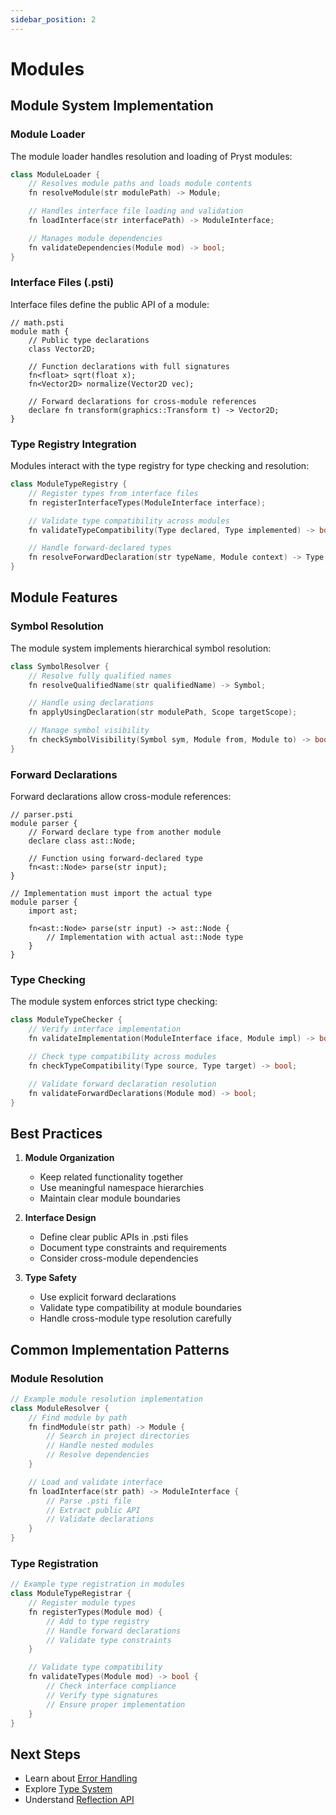 ```yaml
---
sidebar_position: 2
---
```


# Modules

## Module System Implementation

### Module Loader

The module loader handles resolution and loading of Pryst modules:

```cpp
class ModuleLoader {
    // Resolves module paths and loads module contents
    fn resolveModule(str modulePath) -> Module;

    // Handles interface file loading and validation
    fn loadInterface(str interfacePath) -> ModuleInterface;

    // Manages module dependencies
    fn validateDependencies(Module mod) -> bool;
}
```

### Interface Files (.psti)

Interface files define the public API of a module:

```pryst
// math.psti
module math {
    // Public type declarations
    class Vector2D;

    // Function declarations with full signatures
    fn<float> sqrt(float x);
    fn<Vector2D> normalize(Vector2D vec);

    // Forward declarations for cross-module references
    declare fn transform(graphics::Transform t) -> Vector2D;
}
```

### Type Registry Integration

Modules interact with the type registry for type checking and resolution:

```cpp
class ModuleTypeRegistry {
    // Register types from interface files
    fn registerInterfaceTypes(ModuleInterface interface);

    // Validate type compatibility across modules
    fn validateTypeCompatibility(Type declared, Type implemented) -> bool;

    // Handle forward-declared types
    fn resolveForwardDeclaration(str typeName, Module context) -> Type;
}
```

## Module Features

### Symbol Resolution

The module system implements hierarchical symbol resolution:

```cpp
class SymbolResolver {
    // Resolve fully qualified names
    fn resolveQualifiedName(str qualifiedName) -> Symbol;

    // Handle using declarations
    fn applyUsingDeclaration(str modulePath, Scope targetScope);

    // Manage symbol visibility
    fn checkSymbolVisibility(Symbol sym, Module from, Module to) -> bool;
}
```

### Forward Declarations

Forward declarations allow cross-module references:

```pryst
// parser.psti
module parser {
    // Forward declare type from another module
    declare class ast::Node;

    // Function using forward-declared type
    fn<ast::Node> parse(str input);
}

// Implementation must import the actual type
module parser {
    import ast;

    fn<ast::Node> parse(str input) -> ast::Node {
        // Implementation with actual ast::Node type
    }
}
```

### Type Checking

The module system enforces strict type checking:

```cpp
class ModuleTypeChecker {
    // Verify interface implementation
    fn validateImplementation(ModuleInterface iface, Module impl) -> bool;

    // Check type compatibility across modules
    fn checkTypeCompatibility(Type source, Type target) -> bool;

    // Validate forward declaration resolution
    fn validateForwardDeclarations(Module mod) -> bool;
}
```

## Best Practices

1. **Module Organization**
   - Keep related functionality together
   - Use meaningful namespace hierarchies
   - Maintain clear module boundaries

2. **Interface Design**
   - Define clear public APIs in .psti files
   - Document type constraints and requirements
   - Consider cross-module dependencies

3. **Type Safety**
   - Use explicit forward declarations
   - Validate type compatibility at module boundaries
   - Handle cross-module type resolution carefully

## Common Implementation Patterns

### Module Resolution

```cpp
// Example module resolution implementation
class ModuleResolver {
    // Find module by path
    fn findModule(str path) -> Module {
        // Search in project directories
        // Handle nested modules
        // Resolve dependencies
    }

    // Load and validate interface
    fn loadInterface(str path) -> ModuleInterface {
        // Parse .psti file
        // Extract public API
        // Validate declarations
    }
}
```

### Type Registration

```cpp
// Example type registration in modules
class ModuleTypeRegistrar {
    // Register module types
    fn registerTypes(Module mod) {
        // Add to type registry
        // Handle forward declarations
        // Validate type constraints
    }

    // Validate type compatibility
    fn validateTypes(Module mod) -> bool {
        // Check interface compliance
        // Verify type signatures
        // Ensure proper implementation
    }
}
```

## Next Steps

- Learn about [Error Handling](03-error-handling.md)
- Explore [Type System](04-type-system.md)
- Understand [Reflection API](05-reflection.md)
